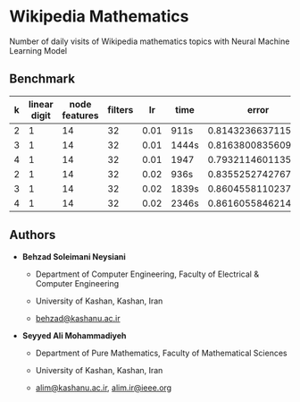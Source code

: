 # Wikipedia Mathematics

Number of daily visits of Wikipedia mathematics topics with Neural Machine Learning Model

## Benchmark

|  k | linear digit | node features | filters |  lr  |  time  |  error  |
| -- | ------------ | ------------- | ------- | ---- | ------ | ------- |
| 2  |       1      |    14   | 32 | 0.01 | 911s | 0.8143236637115479 |
| 3  |       1      |    14   | 32 | 0.01 | 1444s | 0.8163800835609436 |
| 4 | 1 | 14 | 32 | 0.01 | 1947 | 0.7932114601135254 |
| 2 | 1 | 14 | 32 | 0.02 | 936s | 0.8355252742767334 |
| 3 | 1 | 14 | 32 | 0.02 | 1839s | 0.8604558110237122 |
| 4 | 1 | 14 | 32 | 0.02 | 2346s | 0.8616055846214294 |

## Authors

- **Behzad Soleimani Neysiani**

  - Department of Computer Engineering, Faculty of Electrical & Computer Engineering

  - University of Kashan, Kashan, Iran

  - behzad@kashanu.ac.ir

- **Seyyed Ali Mohammadiyeh**

  - Department of Pure Mathematics, Faculty of Mathematical Sciences

  - University of Kashan, Kashan, Iran

  - alim@kashanu.ac.ir, alim.ir@ieee.org


